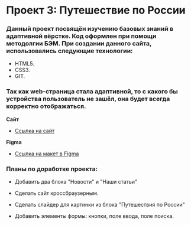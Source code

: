 # Проект 3: Путешествие по России

### Данный проект посвящён изучению базовых знаний в адаптивной вёрстке. Код оформлен при помощи методолгии БЭМ. При создании данного сайта, использовались следующие технологии:

- HTML5.
- CSS3.
- GIT.

### Так как web-страница стала адаптивной, то с какого бы устройства пользователь не зашёл, она будет всегда корректно отображаться.

**Сайт**

- [Ссылка на cайт](https://alexandrv9.github.io/russian-travel/)

**Figma**

- [Ссылка на макет в Figma](https://www.figma.com/file/OyRWEjU6wBwRe1hapzQoLx/Sprint-3%3A-Russia-%2F-desktop-%2B-mobile?node-id=28503%3A0)

### Планы по доработке проекта:

- Добавить два блока "Новости" и "Наши статьи"

- Сделать сайт кроссбраузерным.

- Сделать слайдер для картинки из блока "Путешествия по России"

- Добавить элементы формы: кнопки, поле ввода, поле поиска.
